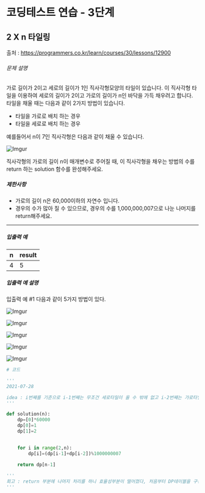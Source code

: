 # 코딩테스트 연습 - 3단계 



## 2 X n 타일링

출처 : https://programmers.co.kr/learn/courses/30/lessons/12900



###### 문제 설명

가로 길이가 2이고 세로의 길이가 1인 직사각형모양의 타일이 있습니다. 이 직사각형 타일을 이용하여 세로의 길이가 2이고 가로의 길이가 n인 바닥을 가득 채우려고 합니다. 타일을 채울 때는 다음과 같이 2가지 방법이 있습니다.

- 타일을 가로로 배치 하는 경우
- 타일을 세로로 배치 하는 경우

예를들어서 n이 7인 직사각형은 다음과 같이 채울 수 있습니다.

![Imgur](https://i.imgur.com/29ANX0f.png)

직사각형의 가로의 길이 n이 매개변수로 주어질 때, 이 직사각형을 채우는 방법의 수를 return 하는 solution 함수를 완성해주세요.

##### 제한사항

- 가로의 길이 n은 60,000이하의 자연수 입니다.
- 경우의 수가 많아 질 수 있으므로, 경우의 수를 1,000,000,007으로 나눈 나머지를 return해주세요.

------

##### 입출력 예

| n    | result |
| ---- | ------ |
| 4    | 5      |

##### 입출력 예 설명

입출력 예 #1
다음과 같이 5가지 방법이 있다.

![Imgur](https://i.imgur.com/keiKrD3.png)

![Imgur](https://i.imgur.com/O9GdTE0.png)

![Imgur](https://i.imgur.com/IZBmc6M.png)

![Imgur](https://i.imgur.com/29LWVzK.png)

![Imgur](https://i.imgur.com/z64JbNf.png)



```python
# 코드

'''
2021-07-28

idea : i번째를 기준으로 i-1번째는 무조건 세로타일이 올 수 밖에 없고 i-2번째는 가로타일이 두개오는 경우 밖에 존재하지 않는다. 이를 이용해 DP테이블을 만든다 
'''

def solution(n): 
    dp=[0]*60000
    dp[0]=1
    dp[1]=2

    
    for i in range(2,n):
        dp[i]=(dp[i-1]+dp[i-2])%1000000007
        
    return dp[n-1]

'''
회고 : return 부분에 나머지 처리를 하니 효율성부분이 떨어졌다, 처음부터 DP테이블을 구성할때 나머지 처리를 하면 크기가 줄어들어 개선이 가능하였다. 
'''
```

